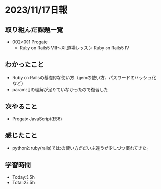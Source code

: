 # 2023/11/17日報

## 取り組んだ課題一覧
- 002>001 Progate
  - Ruby on Rails5 VIII〜XI,道場レッスン Ruby on Rails5 IV
## わかったこと
- Ruby on Railsの基礎的な使い方（gemの使い方、パスワードのハッシュ化など）
- params[]の理解が足りていなかったので復習した
## 次やること
- Progate JavaScript(ES6)
## 感じたこと
- pythonとruby(rails)では:の使い方がだいぶ違うが少しづつ慣れてきた。
## 学習時間
- Today:5.5h
- Total:25.5h
